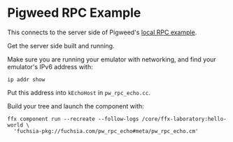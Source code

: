 # Pigweed RPC Example

This connects to the server side of Pigweed's [local RPC example](https://pigweed.dev/pw_hdlc/rpc_example/#local-rpc-example-project).

Get the server side built and running.

Make sure you are running your emulator with networking, and find your emulator's IPv6 address with:
```
ip addr show
```

Put this address into `kEchoHost` in `pw_rpc_echo.cc`.

Build your tree and launch the component with:
```
ffx component run --recreate --follow-logs /core/ffx-laboratory:hello-world \
  'fuchsia-pkg://fuchsia.com/pw_rpc_echo#meta/pw_rpc_echo.cm'
```

